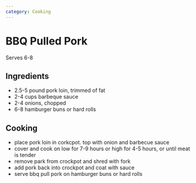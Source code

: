 ```yaml
---
category: Cooking
---
```


# BBQ Pulled Pork

Serves 6-8

## Ingredients

* 2.5-5 pound pork loin, trimmed of fat
* 2-4 cups barbeque sauce
* 2-4 onions, chopped
* 6-8 hamburger buns or hard rolls

## Cooking

* place pork loin in corkcpot. top with onion and barbecue sauce
* cover and cook on low for 7-9 hours or high for 4-5 hours, or until meat is tender
* remove park from crockpot and shred with fork
* add pork back into crockpot and coat with sauce
* serve bbq pull pork on hamburger buns or hard rolls